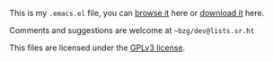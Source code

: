 This is my `.emacs.el` file, you can [browse it](emacs.md) here or [download it](https://git.sr.ht/~bzg/dotemacs/blob/master/emacs.el) here.

Comments and suggestions are welcome at `~bzg/dev@lists.sr.ht`

This files are licensed under the [GPLv3 license](LICENSE).


